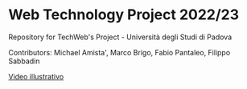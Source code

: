 # Web Technology Project 2022/23
Repository for TechWeb's Project - Università degli Studi di Padova

Contributors: Michael Amista', Marco Brigo, Fabio Pantaleo, Filippo Sabbadin

[Video illustrativo](https://drive.google.com/file/d/1RF9mEuZgaEdLvsmJbAMrLVF3JzazEQip/view?usp=drive_link)
